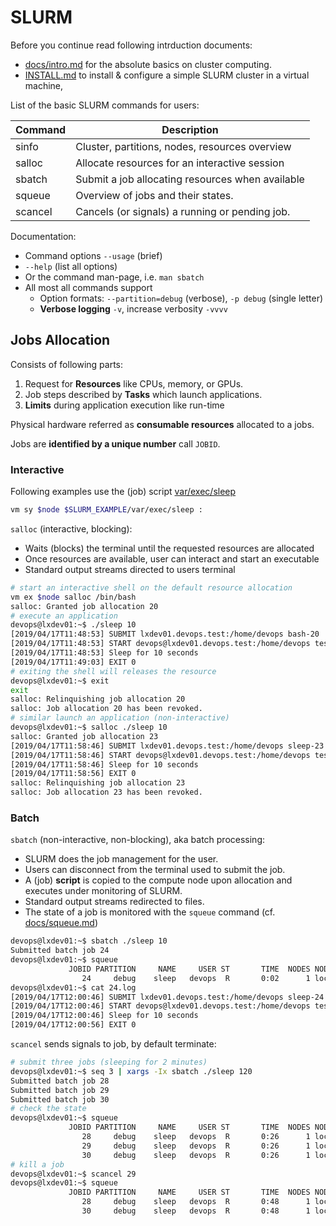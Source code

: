 # SLURM

Before you continue read following intrduction documents:

* [docs/intro.md](docs/intro.md) for the absolute basics on cluster computing.
* [INSTALL.md](INSTALL.md) to install & configure a simple SLURM cluster in
  a virtual machine,

List of the basic SLURM commands for users:

Command  | Description
---------|---------------------------
sinfo    | Cluster, partitions, nodes, resources overview
salloc   | Allocate resources for an interactive session
sbatch   | Submit a job allocating resources when available
squeue   | Overview of jobs and their states.
scancel  | Cancels (or signals) a running or pending job.

Documentation: 

* Command options `--usage` (brief)
* `--help` (list all options)
* Or the command man-page, i.e. `man sbatch`
* All most all commands support
  -  Option formats: `--partition=debug` (verbose), `-p debug` (single letter)
  -  **Verbose logging** `-v`, increase verbosity `-vvvv`

## Jobs Allocation

Consists of following parts:

1. Request for **Resources** like CPUs, memory, or GPUs. 
2. Job steps described by **Tasks** which launch applications.
3. **Limits** during application execution like run-time 

Physical hardware referred as **consumable resources** allocated to a jobs.

Jobs are **identified by a unique number** call `JOBID`.

### Interactive

Following examples use the (job) script [var/exec/sleep](var/exec/sleep)

```bash
vm sy $node $SLURM_EXAMPLE/var/exec/sleep :
```

`salloc` (interactive, blocking):

* Waits (blocks) the terminal until the requested resources are allocated
* Once resources are available, user can interact and start an executable
* Standard output streams directed to users terminal

```bash
# start an interactive shell on the default resource allocation
vm ex $node salloc /bin/bash
salloc: Granted job allocation 20
# execute an application
devops@lxdev01:~$ ./sleep 10
[2019/04/17T11:48:53] SUBMIT lxdev01.devops.test:/home/devops bash-20
[2019/04/17T11:48:53] START devops@lxdev01.devops.test:/home/devops tester:debug
[2019/04/17T11:48:53] Sleep for 10 seconds
[2019/04/17T11:49:03] EXIT 0
# exiting the shell will releases the resource
devops@lxdev01:~$ exit
exit
salloc: Relinquishing job allocation 20
salloc: Job allocation 20 has been revoked.
# similar launch an application (non-interactive)
devops@lxdev01:~$ salloc ./sleep 10
salloc: Granted job allocation 23
[2019/04/17T11:58:46] SUBMIT lxdev01.devops.test:/home/devops sleep-23
[2019/04/17T11:58:46] START devops@lxdev01.devops.test:/home/devops tester:debug
[2019/04/17T11:58:46] Sleep for 10 seconds
[2019/04/17T11:58:56] EXIT 0
salloc: Relinquishing job allocation 23
salloc: Job allocation 23 has been revoked.
```

### Batch

`sbatch` (non-interactive, non-blocking), aka batch processing:

* SLURM does the job management for the user.
* Users can disconnect from the terminal used to submit the job.
* A (job) **script** is copied to the compute node upon allocation and
  executes under monitoring of SLURM.
* Standard output streams redirected to files.
* The state of a job is monitored with the `squeue` command (cf.
  [docs/squeue.md](docs/squeue.md))

```bash
devops@lxdev01:~$ sbatch ./sleep 10
Submitted batch job 24
devops@lxdev01:~$ squeue
             JOBID PARTITION     NAME     USER ST       TIME  NODES NODELIST(REASON)
                24     debug    sleep   devops  R       0:02      1 localhost
devops@lxdev01:~$ cat 24.log 
[2019/04/17T12:00:46] SUBMIT lxdev01.devops.test:/home/devops sleep-24
[2019/04/17T12:00:46] START devops@lxdev01.devops.test:/home/devops tester:debug
[2019/04/17T12:00:46] Sleep for 10 seconds
[2019/04/17T12:00:56] EXIT 0
```

`scancel` sends signals to job, by default terminate:

```bash
# submit three jobs (sleeping for 2 minutes)
devops@lxdev01:~$ seq 3 | xargs -Ix sbatch ./sleep 120
Submitted batch job 28
Submitted batch job 29
Submitted batch job 30
# check the state
devops@lxdev01:~$ squeue
             JOBID PARTITION     NAME     USER ST       TIME  NODES NODELIST(REASON)
                28     debug    sleep   devops  R       0:26      1 localhost
                29     debug    sleep   devops  R       0:26      1 localhost
                30     debug    sleep   devops  R       0:26      1 localhost
# kill a job
devops@lxdev01:~$ scancel 29
devops@lxdev01:~$ squeue
             JOBID PARTITION     NAME     USER ST       TIME  NODES NODELIST(REASON)
                28     debug    sleep   devops  R       0:48      1 localhost
                30     debug    sleep   devops  R       0:48      1 localhost
```







